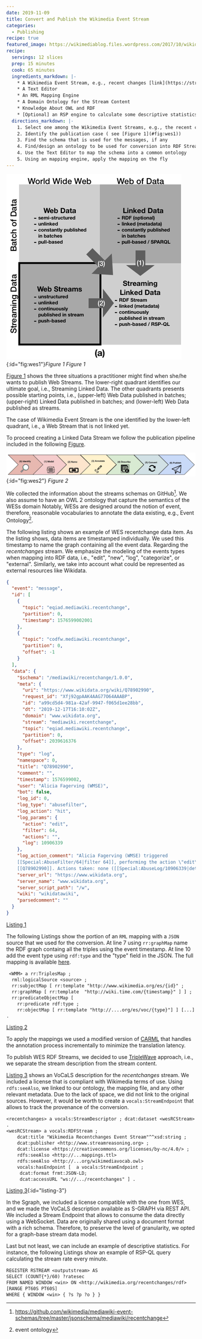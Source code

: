 ```yaml
---
date: 2019-11-09
title: Convert and Publish the Wikimedia Event Stream
categories:
  - Publishing
recipe: true
featured_image: https://wikimediablog.files.wordpress.com/2017/10/wikidata-birthday1.jpg
recipe:
  servings: 12 slices
  prep: 15 minutes
  cook: 65 minutes
  ingredients_markdown: |-
    * A Wikimedia Event Stream, e.g., recent changes [link](https://stream.wikimedia.org/?doc#/Streams)
    * A Text Editor 
    * An RML Mapping Engine
    * A Domain Ontology for the Stream Content
    * Knowledge About OWL and RDF
    * [Optional] an RSP engine to calculate some descriptive statistics
  directions_markdown: |-
    1. Select one among the Wikimedia Event Streams, e.g., the recent change
    2. Identify the publication case ( see [Figure 1](#fig:wes1))
    3. Find the schema that is used for the messages, if any
    4. Find/design an ontology to be used for conversion into RDF Stream
    4. Use the Text Editor to map the schema into a common ontology
    5. Using an mapping engine, apply the mapping on the fly
---
```


![fig:wes1](/images/wes1.png "Figure 1"){:id="fig:wes1"}*Figure 1*
*Figure 1*

[Figure 1](#fig:wes1) shows the three situations a practitioner might find when she/he wants to publish Web Streams. The lower-right quadrant identifies our ultimate goal, i.e., Streaming Linked Data. The other quadrants presents possible starting points, i.e., (upper-left) Web Data published in batches; (upper-right) Linked Data published in batches; and (lower-left) Web Data published as streams. 

The case of Wikimedia Event Stream is the one identified by the lower-left quadrant, i.e., a Web Stream that is not linked yet.

To proceed creating a Linked Data Stream we follow the publication pipeline included in the following [Figure](#fig:wes2).

![fig:wes2](/images/lifecycleragab.jpg){:id="fig:wes2"}
*Figure 2*

We collected the information about the streams schemas on GitHub[^1].
We also assume to have an OWL 2 ontology that capture the semantics of the WESs domain Notably, WESs are designed around the notion of
event, therefore, reasonable vocabularies to annotate the data existing, e.g., Event Ontology[^2]. 

The following listing shows an example of WES recentchange data item.
As the listing shows, data items are timestamped individually. We used this timestamp to name the graph containing all the event data. Regarding the *recentchanges* stream. We emphasize the modeling of the events types when mapping into RDF data, i.e., \"edit\", \"new\", \"log\",
\"categorize\", or \"external\". Similarly, we take into account what
could be represented as external resources like Wikidata.


```json
{
  "event": "message",
  "id": [
    {
      "topic": "eqiad.mediawiki.recentchange",
      "partition": 0,
      "timestamp": 1576599002001
    },
    {
      "topic": "codfw.mediawiki.recentchange",
      "partition": 0,
      "offset": -1
    }
  ],
  "data": {
    "$schema": "/mediawiki/recentchange/1.0.0",
    "meta": {
      "uri": "https://www.wikidata.org/wiki/Q78902990",
      "request_id": "Xfj92gpAAK4AAG77O64AAABP",
      "id": "a99cd5d4-981a-42af-9947-f065d1ee28bb",
      "dt": "2019-12-17T16:10:02Z",
      "domain": "www.wikidata.org",
      "stream": "mediawiki.recentchange",
      "topic": "eqiad.mediawiki.recentchange",
      "partition": 0,
      "offset": 2039616376
    },
    "type": "log",
    "namespace": 0,
    "title": "Q78902990",
    "comment": "",
    "timestamp": 1576599002,
    "user": "Alicia Fagerving (WMSE)",
    "bot": false,
    "log_id": 0,
    "log_type": "abusefilter",
    "log_action": "hit",
    "log_params": {
      "action": "edit",
      "filter": 64,
      "actions": "",
      "log": 10906339
    },
    "log_action_comment": "Alicia Fagerving (WMSE) triggered 
    [[Special:AbuseFilter/64|filter 64]], performing the action \"edit\" on 
    [[Q78902990]]. Actions taken: none ([[Special:AbuseLog/10906339|details]])",
    "server_url": "https://www.wikidata.org",
    "server_name": "www.wikidata.org",
    "server_script_path": "/w",
    "wiki": "wikidatawiki",
    "parsedcomment": ""
  }
}
```
[Listing 1](#listing-1)

The following Listings show the portion of an `RML` mapping with a
`JSON` source that we used for the conversion. At line 7 using
`rr:graphMap` name the RDF graph containg all the triples using the
event timestamp. At line 10 add the event type using `rdf:type` and the
\"type\" field in the JSON. The full mapping is available [here](https://github.com/riccardotommasini/webstreams/blob/master/src/main/resources/streams/mapping/wikimedia_recentchanges.ttl).

```sparql
 <WMM> a rr:TriplesMap ;
  rml:logicalSource <source> ;
  rr:subjectMap [ rr:template "http://www.wikimedia.org/es/{id}" ;
  rr:graphMap [ rr:template  "http://wiki.time.com/{timestamp}" ] ] ;
  rr:predicateObjectMap [
    rr:predicate rdf:type ;
    rr:objectMap [ rr:template "http://....org/es/voc/{type}"] ] [...] .
```
[Listing 2](#listing-2)

To apply the mappings we used a modified version of [CARML](https://github.com/riccardotommasini/carml) that handles the annotation process incrementally to minimize the translation latency.

To publish WES RDF Streams, we decided to use [TripleWave](/resources/triplewave) approach, i.e., we separate the stream description from the stream content. 

[Listing 3](#listing-3) shows an VoCaLS description for the *recentchanges*
stream. We included a license that is compliant with Wikimedia terms of
use. Using `rdfs:seeAlso`, we linked to our ontology, the mapping file,
and any other relevant metadata. Due to the lack of space, we did not
link to the original sources. However, it would be worth to create a
`vocals:StreamEndpoint` that allows to track the provenance of the
conversion.


```
<recentchanges> a vocals:StreamDescriptor ; dcat:dataset <wesRCStream>  .
<wesRCStream> a vocals:RDFStream ;
    dcat:title "Wikimedia Recentchanges Event Stream"^^xsd:string ;
    dcat:publisher <http://www.streamreasoning.org> ;
    dcat:license <https://creativecommons.org/licenses/by-nc/4.0/> ;
    rdfs:seeAlso <http://...mappings.ttl>
    rdfs:seeAlso <http://...org/wikimediavocab.owl>
    vocals:hasEndpoint [  a vocals:StreamEndpoint ;
     dcat:format frmt:JSON-LD;
     dcat:accessURL "ws://.../recentchanges" ] .
```
[Listing 3](){:id="listing-3"}

In the Sgraph, we included a license compatible with the one from WES, and we made the VoCaLS description available as S-GRAPH via REST API. We included a
Stream Endpoint that allows to consume the data directly using a
WebSocket. Data are originally shared using a document format with a
rich schema. Therefore, to preserve the level of granularity, we opted
for a graph-base stream data model.

Last but not least, we can include an example of descriptive statistics. For instance, the following Listings show an example of RSP-QL query calculating
the stream rate every minute.

```SPARQL
REGISTER RSTREAM <outputstream> AS
SELECT (COUNT{*}/60) ?ratesec
FROM NAMED WINDOW <win> ON <http://wikimedia.org/recentchanges/rdf> [RANGE PT60S PT60S]
WHERE { WINDOW <win> { ?s ?p ?o } }
```

[^1]: https://github.com/wikimedia/mediawiki-event-schemas/tree/master/jsonschema/mediawiki/recentchange
[^2]: event ontology